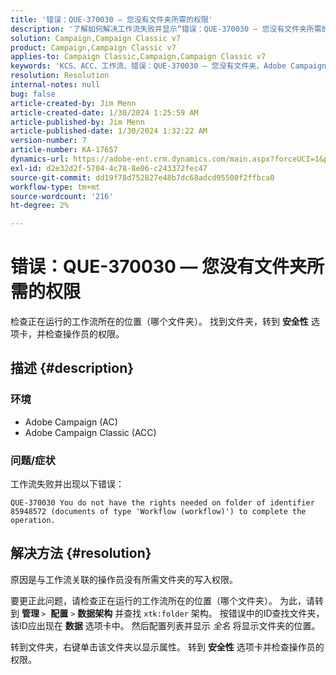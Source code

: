 ```yaml
---
title: '错误：QUE-370030 — 您没有文件夹所需的权限'
description: '了解如何解决工作流失败并显示“错误：QUE-370030 — 您没有文件夹所需的权限”的Adobe Campaign问题。'
solution: Campaign,Campaign Classic v7
product: Campaign,Campaign Classic v7
applies-to: Campaign Classic,Campaign,Campaign Classic v7
keywords: 'KCS、ACC、工作流、错误：QUE-370030 — 您没有文件夹、Adobe Campaign Classic、疑难解答、Adobe Campaign所需的权限'
resolution: Resolution
internal-notes: null
bug: false
article-created-by: Jim Menn
article-created-date: 1/30/2024 1:25:59 AM
article-published-by: Jim Menn
article-published-date: 1/30/2024 1:32:22 AM
version-number: 7
article-number: KA-17657
dynamics-url: https://adobe-ent.crm.dynamics.com/main.aspx?forceUCI=1&pagetype=entityrecord&etn=knowledgearticle&id=7bcf7580-0ebf-ee11-9079-6045bd006268
exl-id: d2e32d2f-5704-4c78-8e06-c243372fec47
source-git-commit: dd19f78d752827e48b7dc68adcd95500f2ffbca0
workflow-type: tm+mt
source-wordcount: '216'
ht-degree: 2%

---
```


# 错误：QUE-370030 — 您没有文件夹所需的权限


检查正在运行的工作流所在的位置（哪个文件夹）。 找到文件夹，转到 <b>安全性</b> 选项卡，并检查操作员的权限。

## 描述 {#description}


### <b>环境</b>

- Adobe Campaign (AC)
- Adobe Campaign Classic (ACC)


### <b>问题/症状</b>

工作流失败并出现以下错误：


```
QUE-370030 You do not have the rights needed on folder of identifier 85948572 (documents of type 'Workflow (workflow)') to complete the operation.
```



## 解决方法 {#resolution}


原因是与工作流关联的操作员没有所需文件夹的写入权限。

要更正此问题，请检查正在运行的工作流所在的位置（哪个文件夹）。 为此，请转到 <b>管理 </b>`>`  <b>配置</b> `>`  <b>数据架构</b> 并查找 `xtk:folder` 架构。 按错误中的ID查找文件夹，该ID应出现在 <b>数据</b> 选项卡中。 然后配置列表并显示 *全名* 将显示文件夹的位置。

转到文件夹，右键单击该文件夹以显示属性。 转到 <b>安全性</b> 选项卡并检查操作员的权限。
